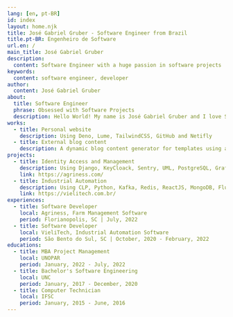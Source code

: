 ```yaml
---
lang: [en, pt-BR]
id: index
layout: home.njk
title: José Gabriel Gruber - Software Engineer from Brazil
title.pt-BR: Engenheiro de Software
url.en: /
main_title: José Gabriel Gruber
description:
  content: Software Engineer with a huge passion in software projects
keywords:
  content: software engineer, developer
author:
  content: José Gabriel Gruber
about:
  title: Software Engineer
  phrase: Obsessed with Software Projects
  description: Hello World! My name is José Gabriel Gruber and I love Software Projects. If you want some proofs, take a look at my projects!
works:
  - title: Personal website
    description: Using Deno, Lume, TailwindCSS, GitHub and Netifly
  - title: External blog content
    description: A dynamic blog content generator for templates using a js lib
projects:
  - title: Identity Access and Management
    description: Using Django, KeyCloack, Sentry, UML, PostgreSQL, Grafana and Rancher
    link: https://agriness.com/
  - title: Industrial Automation
    description: Using CLP, Python, Kafka, Redis, ReactJS, MongoDB, Flutter, HUG API, WebSocket and Cassandra
    link: https://vielitech.com.br/
experiences:
  - title: Software Developer
    local: Agriness, Farm Management Software
    period: Florianopolis, SC | July, 2022
  - title: Software Developer
    local: VieliTech, Industrial Automation Software
    period: São Bento do Sul, SC | October, 2020 - February, 2022
educations:
  - title: MBA Project Management
    local: UNOPAR
    period: January, 2022 - July, 2022
  - title: Bachelor's Software Engineering
    local: UNC
    period: January, 2017 - December, 2020
  - title: Computer Technician
    local: IFSC
    period: January, 2015 - June, 2016
---
```

